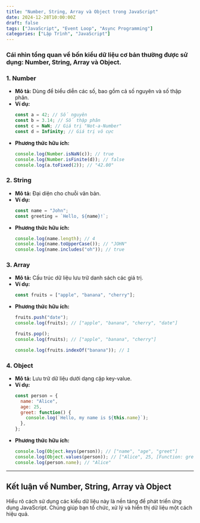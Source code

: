 ```yaml
---
title: "Number, String, Array và Object trong JavaScript"
date: 2024-12-28T10:00:00Z
draft: false
tags: ["JavaScript", "Event Loop", "Async Programming"]
categories: ["Lập Trình", "JavaScript"]
---
```

### Cái nhìn tổng quan về bốn kiểu dữ liệu cơ bản thường được sử dụng: Number, String, Array và Object.

### 1. Number
- **Mô tả:** Dùng để biểu diễn các số, bao gồm cả số nguyên và số thập phân.
- **Ví dụ:**
  ```javascript
  const a = 42; // Số nguyên
  const b = 3.14; // Số thập phân
  const c = NaN; // Giá trị "Not-a-Number"
  const d = Infinity; // Giá trị vô cực
  ```
- **Phương thức hữu ích:**
  ```javascript
  console.log(Number.isNaN(c)); // true
  console.log(Number.isFinite(d)); // false
  console.log(a.toFixed(2)); // "42.00"
  ```

### 2. String
- **Mô tả:** Đại diện cho chuỗi văn bản.
- **Ví dụ:**
  ```javascript
  const name = "John";
  const greeting = `Hello, ${name}!`;
  ```
- **Phương thức hữu ích:**
  ```javascript
  console.log(name.length); // 4
  console.log(name.toUpperCase()); // "JOHN"
  console.log(name.includes("oh")); // true
  ```

### 3. Array
- **Mô tả:** Cấu trúc dữ liệu lưu trữ danh sách các giá trị.
- **Ví dụ:**
  ```javascript
  const fruits = ["apple", "banana", "cherry"];
  ```
- **Phương thức hữu ích:**
  ```javascript
  fruits.push("date");
  console.log(fruits); // ["apple", "banana", "cherry", "date"]

  fruits.pop();
  console.log(fruits); // ["apple", "banana", "cherry"]

  console.log(fruits.indexOf("banana")); // 1
  ```

### 4. Object
- **Mô tả:** Lưu trữ dữ liệu dưới dạng cặp key-value.
- **Ví dụ:**
  ```javascript
  const person = {
    name: "Alice",
    age: 25,
    greet: function() {
      console.log(`Hello, my name is ${this.name}`);
    },
  };
  ```
- **Phương thức hữu ích:**
  ```javascript
  console.log(Object.keys(person)); // ["name", "age", "greet"]
  console.log(Object.values(person)); // ["Alice", 25, [Function: greet]]
  console.log(person.name); // "Alice"
  ```

---

## Kết luận về Number, String, Array và Object

Hiểu rõ cách sử dụng các kiểu dữ liệu này là nền tảng để phát triển ứng dụng JavaScript. Chúng giúp bạn tổ chức, xử lý và hiển thị dữ liệu một cách hiệu quả.
